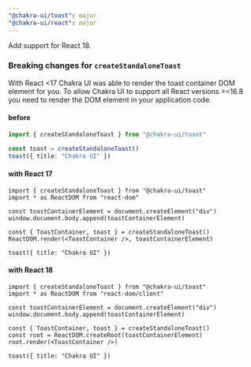 ```yaml
---
"@chakra-ui/toast": major
"@chakra-ui/react": major
---
```


Add support for React 18.

### Breaking changes for `createStandaloneToast`

With React <17 Chakra UI was able to render the toast container DOM element for
you. To allow Chakra UI to support all React versions >=16.8 you need to render
the DOM element in your application code.

#### before

```ts
import { createStandaloneToast } from "@chakra-ui/toast"

const toast = createStandaloneToast()
toast({ title: "Chakra UI" })
```

#### with React 17

```tsx
import { createStandaloneToast } from "@chakra-ui/toast"
import * as ReactDOM from "react-dom"

const toastContainerElement = document.createElement("div")
window.document.body.append(toastContainerElement)

const { ToastContainer, toast } = createStandaloneToast()
ReactDOM.render(<ToastContainer />, toastContainerElement)

toast({ title: "Chakra UI" })
```

#### with React 18

```tsx
import { createStandaloneToast } from "@chakra-ui/toast"
import * as ReactDOM from "react-dom/client"

const toastContainerElement = document.createElement("div")
window.document.body.append(toastContainerElement)

const { ToastContainer, toast } = createStandaloneToast()
const root = ReactDOM.createRoot(toastContainerElement)
root.render(<ToastContainer />)

toast({ title: "Chakra UI" })
```
